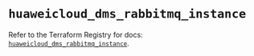 # `huaweicloud_dms_rabbitmq_instance`

Refer to the Terraform Registry for docs: [`huaweicloud_dms_rabbitmq_instance`](https://registry.terraform.io/providers/huaweicloud/huaweicloud/1.71.1/docs/resources/dms_rabbitmq_instance).
